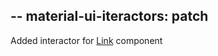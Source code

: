 --
material-ui-iteractors: patch
--

Added interactor for [Link](https://material-ui.com/components/links/) component
